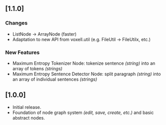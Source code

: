 ## [1.1.0]

### Changes

- ListNode -> ArrayNode (faster)
- Adaptation to new API from voxell.util (e.g. FileUtil -> FileUtilx, etc.)

### New Features

- Maximum Entropy Tokenizer Node: tokenize sentence *(string)* into an array of tokens *(strings)*
- Maximum Entropy Sentence Detector Node: split paragraph *(string)* into an array of individual sentences *(strings)*

## [1.0.0]

- Initial release.
- Foundation of node graph system *(edit, save, create, etc.)* and basic abstract nodes.